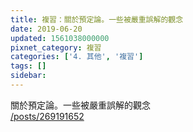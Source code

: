 ```yaml
---
title: 複習：關於預定論。一些被嚴重誤解的觀念
date: 2019-06-20
updated: 1561038000000
pixnet_category: 複習
categories: ['4. 其他', '複習']
tags: []
sidebar: 
---
```


<p>關於預定論。一些被嚴重誤解的觀念<br/>
<a href="/posts/269191652" target="_blank">/posts/269191652</a></p>
<p> </p>
